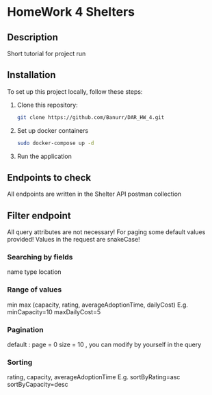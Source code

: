# HomeWork 4 Shelters

## Description
Short tutorial for project run

## Installation

To set up this project locally, follow these steps:

1. Clone this repository:
   ```bash
   git clone https://github.com/Banurr/DAR_HW_4.git

2. Set up docker containers
   ```bash
   sudo docker-compose up -d

3. Run the application

## Endpoints to check
All endpoints are written in the Shelter API postman collection

## Filter endpoint
All query attributes are not necessary!
For paging some default values provided!
Values in the request are snakeCase!

### Searching by fields  
name type location

### Range of values  
min max (capacity, rating, averageAdoptionTime, dailyCost)
E.g. minCapacity=10  maxDailyCost=5

### Pagination
default : page = 0 size = 10 , you can modify by yourself in the query

### Sorting
rating, capacity, averageAdoptionTime
E.g. sortByRating=asc  sortByCapacity=desc 
